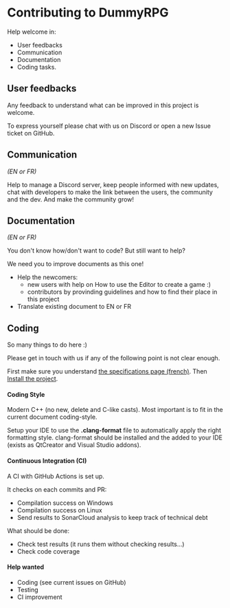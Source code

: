 # Contributing to DummyRPG

Help welcome in:

* User feedbacks
* Communication
* Documentation
* Coding tasks.


## User feedbacks

Any feedback to understand what can be improved in this project is welcome.

To express yourself please chat with us on Discord or open a new Issue ticket on GitHub.


## Communication

*(EN or FR)*

Help to manage a Discord server, keep people informed with new updates, chat with developers to
make the link between the users, the community and the dev.
And make the community grow!


## Documentation

*(EN or FR)*

You don't know how/don't want to code? But still want to help?

We need you to improve documents as this one!

* Help the newcomers:
  * new users with help on How to use the Editor to create a game :)
  * contributors by provinding guidelines and how to find their place in this project
* Translate existing document to EN or FR


## Coding

So many things to do here :)

Please get in touch with us if any of the following point is not clear enough.

First make sure you understand [the specifications page (french)](doc/specifications.md).
Then [Install the project](doc/install.md).


#### Coding Style

Modern C++ (no new, delete and C-like casts).
Most important is to fit in the current document coding-style.

Setup your IDE to use the **.clang-format** file to automatically apply the right formatting style.
clang-format should be installed and the added to your IDE (exists as QtCreator and Visual Studio addons).


#### Continuous Integration (CI)

A CI with GitHub Actions is set up.

It checks on each commits and PR:

* Compilation success on Windows
* Compilation success on Linux
* Send results to SonarCloud analysis to keep track of technical debt

What should be done:

* Check test results (it runs them without checking results...)
* Check code coverage

#### Help wanted

* Coding (see current issues on GitHub)
* Testing
* CI improvement
